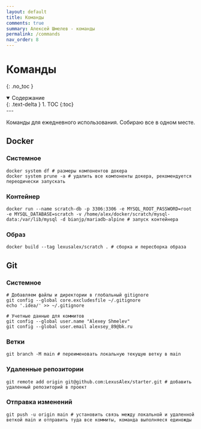 ```yaml
---
layout: default
title: Команды
comments: true
summary: Алексей Шмелев - команды
permalink: /commands
nav_order: 8
---
```


# Команды
{: .no_toc }

<details open markdown="block">
  <summary>
    Содержание
  </summary>
  {: .text-delta }
1. TOC
{:toc}
</details>
---

Команды для ежедневного использования. Собираю все в одном месте.

## Docker

### Системное

```shell
docker system df # размеры компонентов докера
docker system prune -a # удалить все компоненты докера, рекомендуется переодически запускать
```

### Контейнер

```shell
docker run --name scratch-db -p 3306:3306 -e MYSQL_ROOT_PASSWORD=root -e MYSQL_DATABASE=scratch -v /home/alex/docker/scratch/mysql-data:/var/lib/mysql -d bianjp/mariadb-alpine # запуск контейнера
```

### Образ

```shell
docker build --tag lexusalex/scratch . # сборка и пересборка образа
```

## Git

### Системное

```shell
# Добавляем файлы и директории в глобальный gitignore
git config --global core.excludesfile ~/.gitignore
echo '.idea/' >> ~/.gitignore

# Учетные данные для коммитов
git config --global user.name "Alexey Shmelev"
git config --global user.email alexsey_89@bk.ru
```

### Ветки

```shell
git branch -M main # переименовать локальную текущую ветку в main
```

### Удаленные репозитории

```shell
git remote add origin git@github.com:LexusAlex/starter.git # добавить удаленный репозиторий в проект
```

### Отправка изменений

```shell
git push -u origin main # установить связь между локальной и удаленной веткой main и отправить туда все коммиты, команда выполняеся единожды
```